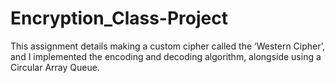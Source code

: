 # Encryption_Class-Project
This assignment details making a custom cipher called the ‘Western Cipher’, and I implemented the encoding and decoding algorithm, alongside using a Circular Array Queue.

